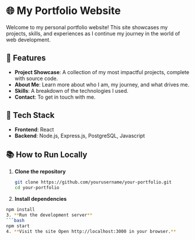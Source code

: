 # 🌐 My Portfolio Website

Welcome to my personal portfolio website! This site showcases my projects, skills, and experiences as I continue my journey in the world of web development.

## 🚀 Features

- **Project Showcase**: A collection of my most impactful projects, complete with source code.
- **About Me**: Learn more about who I am, my journey, and what drives me.
- **Skills**: A breakdown of the technologies I used.
- **Contact**: To get in touch with me.

## 🔧 Tech Stack

- **Frontend**: React
- **Backend**: Node.js, Express.js, PostgreSQL, Javascript

## 📚 How to Run Locally

1. **Clone the repository**
   ```bash
   git clone https://github.com/yourusername/your-portfolio.git
   cd your-portfolio
2. **Install dependencies**
  ```bash
  npm install
3. **Run the development server**
  ```bash
  npm start
4. **Visit the site Open http://localhost:3000 in your browser.**

